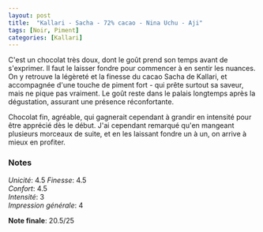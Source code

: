 ```yaml
---
layout: post
title:  "Kallari - Sacha - 72% cacao - Nina Uchu - Aji"
tags: [Noir, Piment] 
categories: [Kallari]
---
```



C'est un chocolat très doux, dont le goût prend son temps avant de s'exprimer. Il faut le laisser fondre pour commencer à en sentir les nuances.
On y retrouve la légèreté et la finesse du cacao Sacha de Kallari, et accompagnée d'une touche de piment fort - qui prête surtout sa saveur, mais ne pique pas vraiment.
Le goût reste dans le palais longtemps après la dégustation, assurant une présence réconfortante. 

Chocolat fin, agréable, qui gagnerait cependant à grandir en intensité pour être apprécié dès le début. J'ai cependant remarqué qu'en mangeant plusieurs morceaux de suite, et en les laissant fondre un à un, on arrive à mieux en profiter. 

### Notes

_Unicité_: 4.5 
_Finesse_: 4.5  
_Confort_: 4.5  
_Intensité_: 3  
_Impression générale_: 4

**Note finale**: 20.5/25